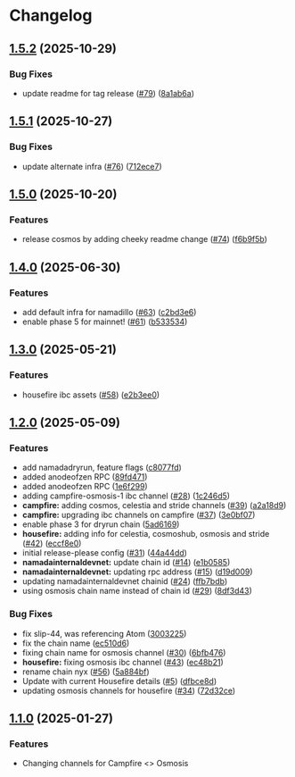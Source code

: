 # Changelog

## [1.5.2](https://github.com/namada-net/namada-chain-registry/compare/v1.5.1...v1.5.2) (2025-10-29)


### Bug Fixes

* update readme for tag release ([#79](https://github.com/namada-net/namada-chain-registry/issues/79)) ([8a1ab6a](https://github.com/namada-net/namada-chain-registry/commit/8a1ab6a2ef92c3de6a5b3117b2951e6bf348150b))

## [1.5.1](https://github.com/namada-net/namada-chain-registry/compare/v1.5.0...v1.5.1) (2025-10-27)


### Bug Fixes

* update alternate infra ([#76](https://github.com/namada-net/namada-chain-registry/issues/76)) ([712ece7](https://github.com/namada-net/namada-chain-registry/commit/712ece7f96b8879f7bbdeb77f0891f2458df4cbb))

## [1.5.0](https://github.com/namada-net/namada-chain-registry/compare/v1.4.0...v1.5.0) (2025-10-20)


### Features

* release cosmos by adding cheeky readme change ([#74](https://github.com/namada-net/namada-chain-registry/issues/74)) ([f6b9f5b](https://github.com/namada-net/namada-chain-registry/commit/f6b9f5b85f2168b8ee3dca77ba887820fb3c58fc))

## [1.4.0](https://github.com/anoma/namada-chain-registry/compare/v1.3.0...v1.4.0) (2025-06-30)


### Features

* add default infra for namadillo ([#63](https://github.com/anoma/namada-chain-registry/issues/63)) ([c2bd3e6](https://github.com/anoma/namada-chain-registry/commit/c2bd3e6276ea8c2b6ad07ddcaae28f43aec82286))
* enable phase 5 for mainnet! ([#61](https://github.com/anoma/namada-chain-registry/issues/61)) ([b533534](https://github.com/anoma/namada-chain-registry/commit/b533534ae648f17aa6edf9ae0874d8088ee923fd))

## [1.3.0](https://github.com/anoma/namada-chain-registry/compare/v1.2.0...v1.3.0) (2025-05-21)


### Features

* housefire ibc assets ([#58](https://github.com/anoma/namada-chain-registry/issues/58)) ([e2b3ee0](https://github.com/anoma/namada-chain-registry/commit/e2b3ee0f74e74dcafd12842acd4e98a74beb3130))

## [1.2.0](https://github.com/anoma/namada-chain-registry/compare/v1.1.0...v1.2.0) (2025-05-09)


### Features

* add namadadryrun, feature flags ([c8077fd](https://github.com/anoma/namada-chain-registry/commit/c8077fd1c1a49c3e470cc0701c31eb3e3d9963f9))
* added anodeofzen RPC ([89fd471](https://github.com/anoma/namada-chain-registry/commit/89fd4717f4dd724c441f815b7f7088e3f91f7394))
* added anodeofzen RPC ([1e6f299](https://github.com/anoma/namada-chain-registry/commit/1e6f2996747b86a24e444063a061b88b2e0fea77))
* adding campfire-osmosis-1 ibc channel ([#28](https://github.com/anoma/namada-chain-registry/issues/28)) ([1c246d5](https://github.com/anoma/namada-chain-registry/commit/1c246d53bb27cc7d16ac9c98e9087c990eb34df3))
* **campfire:** adding cosmos, celestia and stride channels ([#39](https://github.com/anoma/namada-chain-registry/issues/39)) ([a2a18d9](https://github.com/anoma/namada-chain-registry/commit/a2a18d9a1a51b4bcb9a832852dba05abe9127ac7))
* **campfire:** upgrading ibc channels on campfire ([#37](https://github.com/anoma/namada-chain-registry/issues/37)) ([3e0bf07](https://github.com/anoma/namada-chain-registry/commit/3e0bf07b46dd8c0ddf6b07471e3be3ac66c0b950))
* enable phase 3 for dryrun chain ([5ad6169](https://github.com/anoma/namada-chain-registry/commit/5ad61694d789b0fbc05af1d00b1710cf501875fe))
* **housefire:** adding info for celestia, cosmoshub, osmosis and stride ([#42](https://github.com/anoma/namada-chain-registry/issues/42)) ([eccf8e0](https://github.com/anoma/namada-chain-registry/commit/eccf8e0b43df81efabbb93cf3493ad99daf79378))
* initial release-please config ([#31](https://github.com/anoma/namada-chain-registry/issues/31)) ([44a44dd](https://github.com/anoma/namada-chain-registry/commit/44a44ddd18cafb436670163ae23af70982a3a325))
* **namadainternaldevnet:** update chain id ([#14](https://github.com/anoma/namada-chain-registry/issues/14)) ([e1b0585](https://github.com/anoma/namada-chain-registry/commit/e1b0585a2337d298f65757b4e394d686fd6eafd0))
* **namadainternaldevnet:** updating rpc address ([#15](https://github.com/anoma/namada-chain-registry/issues/15)) ([d19d009](https://github.com/anoma/namada-chain-registry/commit/d19d009620034f5a11f3b266fd372a37c3853358))
* updating namadainternaldevnet chainid ([#24](https://github.com/anoma/namada-chain-registry/issues/24)) ([ffb7bdb](https://github.com/anoma/namada-chain-registry/commit/ffb7bdb659dcd6fe60f86320e8ba9b25f74e70ef))
* using osmosis chain name instead of chain id ([#29](https://github.com/anoma/namada-chain-registry/issues/29)) ([8df3d43](https://github.com/anoma/namada-chain-registry/commit/8df3d430dcd7b7e10a000e109ac8fc456c7c98ce))


### Bug Fixes

* fix slip-44, was referencing Atom ([3003225](https://github.com/anoma/namada-chain-registry/commit/30032253ffa10cab47d013d93a41c5ee533ea25d))
* fix the chain name ([ec510d6](https://github.com/anoma/namada-chain-registry/commit/ec510d662cff1f2d88c1fb2f4089770797d38e7e))
* fixing chain name for osmosis channel ([#30](https://github.com/anoma/namada-chain-registry/issues/30)) ([6bfb476](https://github.com/anoma/namada-chain-registry/commit/6bfb47642aa7a3b1822ac2783a1ac6979985fc12))
* **housefire:** fixing osmosis ibc channel ([#43](https://github.com/anoma/namada-chain-registry/issues/43)) ([ec48b21](https://github.com/anoma/namada-chain-registry/commit/ec48b2199632221610a824c51cc9f408fb25fec8))
* rename chain nyx ([#56](https://github.com/anoma/namada-chain-registry/issues/56)) ([5a884bf](https://github.com/anoma/namada-chain-registry/commit/5a884bf6343f5130c4a419901a87ea86df53dd83))
* Update with current Housefire details ([#5](https://github.com/anoma/namada-chain-registry/issues/5)) ([dfbce8d](https://github.com/anoma/namada-chain-registry/commit/dfbce8d07c7892ae4b3853c92791a3b000eb2392))
* updating osmosis channels for housefire ([#34](https://github.com/anoma/namada-chain-registry/issues/34)) ([72d32ce](https://github.com/anoma/namada-chain-registry/commit/72d32ce131be09c3a7b6e8c68ee7748b692dfdd9))

## [1.1.0](https://github.com/anoma/namada-chain-registry/compare/v1.0.0...v1.1.0) (2025-01-27)

### Features
- Changing channels for Campfire <> Osmosis
